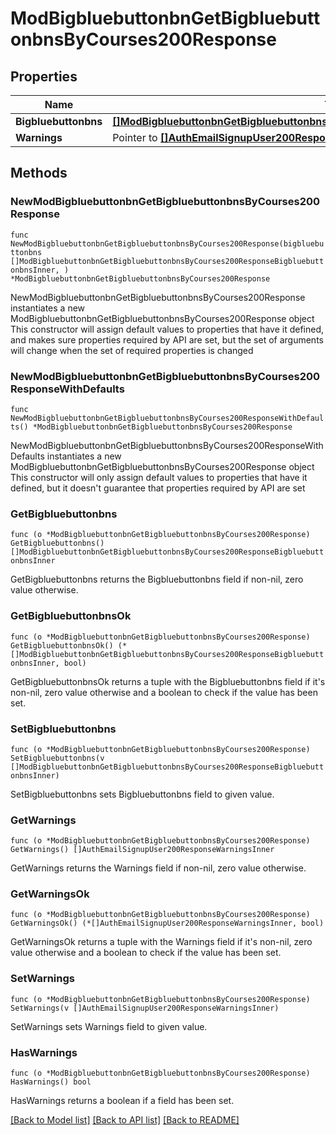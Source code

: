 # ModBigbluebuttonbnGetBigbluebuttonbnsByCourses200Response

## Properties

Name | Type | Description | Notes
------------ | ------------- | ------------- | -------------
**Bigbluebuttonbns** | [**[]ModBigbluebuttonbnGetBigbluebuttonbnsByCourses200ResponseBigbluebuttonbnsInner**](ModBigbluebuttonbnGetBigbluebuttonbnsByCourses200ResponseBigbluebuttonbnsInner.md) |  | 
**Warnings** | Pointer to [**[]AuthEmailSignupUser200ResponseWarningsInner**](AuthEmailSignupUser200ResponseWarningsInner.md) |  | [optional] 

## Methods

### NewModBigbluebuttonbnGetBigbluebuttonbnsByCourses200Response

`func NewModBigbluebuttonbnGetBigbluebuttonbnsByCourses200Response(bigbluebuttonbns []ModBigbluebuttonbnGetBigbluebuttonbnsByCourses200ResponseBigbluebuttonbnsInner, ) *ModBigbluebuttonbnGetBigbluebuttonbnsByCourses200Response`

NewModBigbluebuttonbnGetBigbluebuttonbnsByCourses200Response instantiates a new ModBigbluebuttonbnGetBigbluebuttonbnsByCourses200Response object
This constructor will assign default values to properties that have it defined,
and makes sure properties required by API are set, but the set of arguments
will change when the set of required properties is changed

### NewModBigbluebuttonbnGetBigbluebuttonbnsByCourses200ResponseWithDefaults

`func NewModBigbluebuttonbnGetBigbluebuttonbnsByCourses200ResponseWithDefaults() *ModBigbluebuttonbnGetBigbluebuttonbnsByCourses200Response`

NewModBigbluebuttonbnGetBigbluebuttonbnsByCourses200ResponseWithDefaults instantiates a new ModBigbluebuttonbnGetBigbluebuttonbnsByCourses200Response object
This constructor will only assign default values to properties that have it defined,
but it doesn't guarantee that properties required by API are set

### GetBigbluebuttonbns

`func (o *ModBigbluebuttonbnGetBigbluebuttonbnsByCourses200Response) GetBigbluebuttonbns() []ModBigbluebuttonbnGetBigbluebuttonbnsByCourses200ResponseBigbluebuttonbnsInner`

GetBigbluebuttonbns returns the Bigbluebuttonbns field if non-nil, zero value otherwise.

### GetBigbluebuttonbnsOk

`func (o *ModBigbluebuttonbnGetBigbluebuttonbnsByCourses200Response) GetBigbluebuttonbnsOk() (*[]ModBigbluebuttonbnGetBigbluebuttonbnsByCourses200ResponseBigbluebuttonbnsInner, bool)`

GetBigbluebuttonbnsOk returns a tuple with the Bigbluebuttonbns field if it's non-nil, zero value otherwise
and a boolean to check if the value has been set.

### SetBigbluebuttonbns

`func (o *ModBigbluebuttonbnGetBigbluebuttonbnsByCourses200Response) SetBigbluebuttonbns(v []ModBigbluebuttonbnGetBigbluebuttonbnsByCourses200ResponseBigbluebuttonbnsInner)`

SetBigbluebuttonbns sets Bigbluebuttonbns field to given value.


### GetWarnings

`func (o *ModBigbluebuttonbnGetBigbluebuttonbnsByCourses200Response) GetWarnings() []AuthEmailSignupUser200ResponseWarningsInner`

GetWarnings returns the Warnings field if non-nil, zero value otherwise.

### GetWarningsOk

`func (o *ModBigbluebuttonbnGetBigbluebuttonbnsByCourses200Response) GetWarningsOk() (*[]AuthEmailSignupUser200ResponseWarningsInner, bool)`

GetWarningsOk returns a tuple with the Warnings field if it's non-nil, zero value otherwise
and a boolean to check if the value has been set.

### SetWarnings

`func (o *ModBigbluebuttonbnGetBigbluebuttonbnsByCourses200Response) SetWarnings(v []AuthEmailSignupUser200ResponseWarningsInner)`

SetWarnings sets Warnings field to given value.

### HasWarnings

`func (o *ModBigbluebuttonbnGetBigbluebuttonbnsByCourses200Response) HasWarnings() bool`

HasWarnings returns a boolean if a field has been set.


[[Back to Model list]](../README.md#documentation-for-models) [[Back to API list]](../README.md#documentation-for-api-endpoints) [[Back to README]](../README.md)


